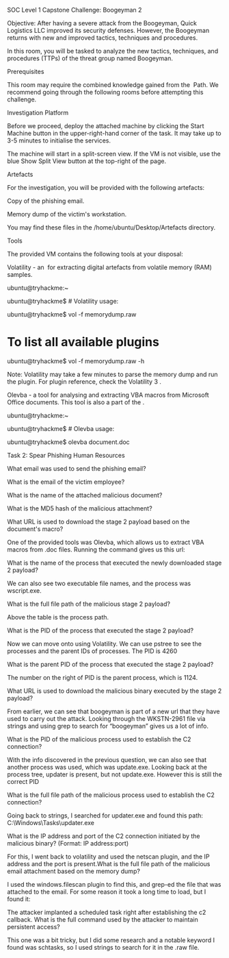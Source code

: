 SOC Level 1 Capstone Challenge: Boogeyman 2

Objective: After having a severe attack from the Boogeyman, Quick Logistics LLC improved its security defenses. However, the Boogeyman returns with new and improved tactics, techniques and procedures.

In this room, you will be tasked to analyze the new tactics, techniques, and procedures (TTPs) of the threat group named Boogeyman.

Prerequisites

This room may require the combined knowledge gained from the  Path. We recommend going through the following rooms before attempting this challenge.





Investigation Platform

Before we proceed, deploy the attached machine by clicking the Start Machine button in the upper-right-hand corner of the task. It may take up to 3-5 minutes to initialise the services.

The machine will start in a split-screen view. If the VM is not visible, use the blue Show Split View button at the top-right of the page.

Artefacts

For the investigation, you will be provided with the following artefacts:

Copy of the phishing email.

Memory dump of the victim's workstation.

You may find these files in the /home/ubuntu/Desktop/Artefacts directory.





Tools

﻿The provided VM contains the following tools at your disposal:

Volatility - an  for extracting digital artefacts from volatile memory (RAM) samples.

ubuntu@tryhackme:~

ubuntu@tryhackme$ # Volatility usage:

ubuntu@tryhackme$ vol -f memorydump.raw <plugin>


# To list all available plugins

ubuntu@tryhackme$ vol -f memorydump.raw -h

Note: Volatility may take a few minutes to parse the memory dump and run the plugin. For plugin reference, check the Volatility 3 .

Olevba - a tool for analysing and extracting VBA macros from Microsoft Office documents. This tool is also a part of the .

ubuntu@tryhackme:~

ubuntu@tryhackme$ # Olevba usage:

ubuntu@tryhackme$ olevba document.doc


Task 2: Spear Phishing Human Resources

What email was used to send the phishing email?

What is the email of the victim employee?

What is the name of the attached malicious document?

What is the MD5 hash of the malicious attachment?

What URL is used to download the stage 2 payload based on the document's macro?

One of the provided tools was Olevba, which allows us to extract VBA macros from .doc files. Running the command gives us this url:

What is the name of the process that executed the newly downloaded stage 2 payload?


We can also see two executable file names, and the process was wscript.exe.

What is the full file path of the malicious stage 2 payload?


Above the table is the process path.

What is the PID of the process that executed the stage 2 payload?

Now we can move onto using Volatility. We can use pstree to see the processes and the parent IDs of processes. The PID is 4260


What is the parent PID of the process that executed the stage 2 payload?

The number on the right of PID is the parent process, which is 1124.

What URL is used to download the malicious binary executed by the stage 2 payload?

From earlier, we can see that boogeyman is part of a new url that they have used to carry out the attack. Looking through the WKSTN-2961 file via strings and using grep to search for “boogeyman” gives us a lot of info.

What is the PID of the malicious process used to establish the C2 connection?

With the info discovered in the previous question, we can also see that another process was used, which was update.exe. Looking back at the process tree, updater is present, but not update.exe. However this is still the correct PID

What is the full file path of the malicious process used to establish the C2 connection?

Going back to strings, I searched for updater.exe and found this path: C:\Windows\Tasks\updater.exe


What is the IP address and port of the C2 connection initiated by the malicious binary? (Format: IP address:port)

For this, I went back to volatility and used the netscan plugin, and the IP address and the port is present.What is the full file path of the malicious email attachment based on the memory dump?

I used the windows.filescan plugin to find this, and grep-ed the file that was attached to the email. For some reason it took a long time to load, but I found it:

The attacker implanted a scheduled task right after establishing the c2 callback. What is the full command used by the attacker to maintain persistent access?

This one was a bit tricky, but I did some research and a notable keyword I found was schtasks, so I used strings to search for it in the .raw file.



